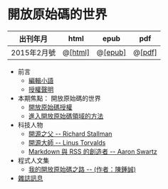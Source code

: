# 開放原始碼的世界

| 出刊年月 |  html | epub | pdf |
|-------------|-------|-------|-------------|
| 2015年2月號 |  @[[html]](book.html) |  @[[epub]](book.epub) | @[[pdf]](book.pdf) | 

* 前言
    * [編輯小語](editor.html)
    * [授權聲明](license.html)
* 本期焦點： 開放原始碼的世界
    * [開放原始碼授權](focus2.html)
    * [進入開放原始碼領域的方法](focus3.html)
* 科技人物
    * [開源之父 -- Richard Stallman](people1.html)
    * [開源大師 -- Linus Torvalds](people2.html)
    * [Markdown 與 RSS 的創造者 -- Aaron Swartz](people4.html)
* 程式人文集
    * [我的開放原始碼之路 -- (作者：陳鍾誠)](article1.html)
* [雜誌訊息](info.html)

